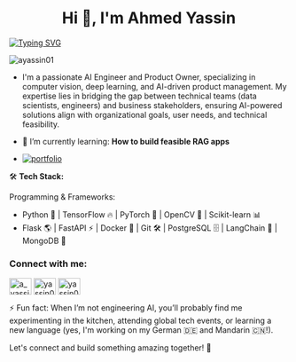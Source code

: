 <h1 align="center">Hi 👋, I'm Ahmed Yassin</h1>
 
[![Typing SVG](https://readme-typing-svg.demolab.com/?lines=AI+Engineer+|+Product+Owner;Computer+Vision+&+LLM+Enthusiast;Let's+connect+and+build+something+amazing!&font=VT323&size=24&color=36BCF7&center=true&width=600)](https://git.io/typing-svg)

<p align="left"> <img src="https://komarev.com/ghpvc/?username=ayassin01&label=Profile%20views&color=0e75b6&style=flat" alt="ayassin01" /> </p>

- I'm a passionate AI Engineer and Product Owner, specializing in computer vision, deep learning, and AI-driven product management. My expertise lies in bridging the gap between technical teams (data scientists, engineers) and business stakeholders, ensuring AI-powered solutions align with organizational goals, user needs, and technical feasibility.

- 🌱 I’m currently learning: **How to build feasible  RAG apps**

- [![portfolio](https://img.shields.io/badge/my_portfolio-000?style=for-the-badge&logo=ko-fi&logoColor=white)](https://www.datascienceportfol.io/ahmedyassin)


🛠️ __Tech Stack:__

Programming & Frameworks:
- Python 🐍 | TensorFlow 🔥 | PyTorch 🧠 | OpenCV 👀 | Scikit-learn 📊
- Flask 🌎 | FastAPI ⚡ | Docker 🐳 | Git 🛠️ | PostgreSQL 🗄️ | LangChain 🔗 | MongoDB 🍃


<h3 align="left">Connect with me:</h3>
<p align="left">
<a href="https://twitter.com/a_yassin01" target="blank"><img align="center" src="https://raw.githubusercontent.com/rahuldkjain/github-profile-readme-generator/master/src/images/icons/Social/twitter.svg" alt="a_yassin01" height="30" width="40" /></a>
<a href="https://linkedin.com/in/yassin01" target="blank"><img align="center" src="https://raw.githubusercontent.com/rahuldkjain/github-profile-readme-generator/master/src/images/icons/Social/linked-in-alt.svg" alt="yassin01" height="30" width="40" /></a>
<a href="https://yassin01.medium.com/" target="blank"><img align="center" src="https://raw.githubusercontent.com/rahuldkjain/github-profile-readme-generator/master/src/images/icons/Social/medium.svg" alt="yassin01" height="30" width="40" /></a>
</p>


⚡ Fun fact: When I’m not engineering AI, you’ll probably find me experimenting in the kitchen, attending global tech events, or learning a new language (yes, I'm working on my German 🇩🇪 and Mandarin 🇨🇳!).



Let's connect and build something amazing together! 🚀
